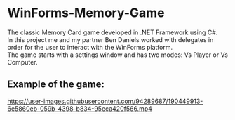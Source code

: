 # WinForms-Memory-Game

The classic Memory Card game developed in .NET Framework using C#.  
In this project me and my partner Ben Daniels worked with delegates in order for the user to interact with the WinForms platform.  
The game starts with a settings window and has two modes: Vs Player or Vs Computer.  

## Example of the game:

https://user-images.githubusercontent.com/94289687/190449913-6e5860eb-059b-4398-b834-95eca420f566.mp4


